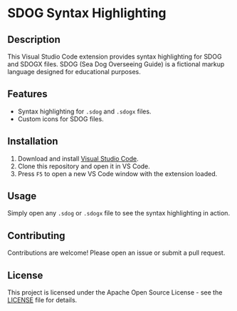 # SDOG Syntax Highlighting

## Description

This Visual Studio Code extension provides syntax highlighting for SDOG and SDOGX files. SDOG (Sea Dog Overseeing Guide) is a fictional markup language designed for educational purposes.

## Features

- Syntax highlighting for `.sdog` and `.sdogx` files.
- Custom icons for SDOG files.

## Installation

1. Download and install [Visual Studio Code](https://code.visualstudio.com/).
2. Clone this repository and open it in VS Code.
3. Press `F5` to open a new VS Code window with the extension loaded.

## Usage

Simply open any `.sdog` or `.sdogx` file to see the syntax highlighting in action.

## Contributing

Contributions are welcome! Please open an issue or submit a pull request.

## License

This project is licensed under the Apache Open Source License - see the [LICENSE](LICENSE) file for details.
